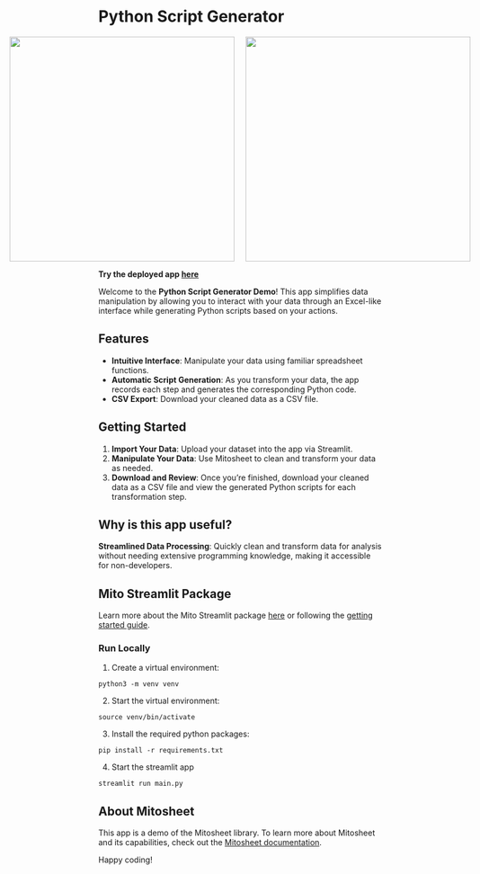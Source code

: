 # Python Script Generator
<div style="display: flex; justify-content: center; align-items: center;">
  <img src="https://github.com/user-attachments/assets/25de3c9a-d73a-4200-8ac8-d6a2416e6e3d" style="width: 400px; height: auto; margin-right: 20px;" />
  <img src="https://github.com/user-attachments/assets/4069bf44-a6f3-4eac-922f-b1df086a69dd" style="width: 400px; height: auto;" />
</div>

**Try the deployed app [here](https://mito-script-generator-demo.streamlit.app/)**

Welcome to the **Python Script Generator Demo**! This app simplifies data manipulation by allowing you to interact with your data through an Excel-like interface while generating Python scripts based on your actions.

## Features

- **Intuitive Interface**: Manipulate your data using familiar spreadsheet functions.
- **Automatic Script Generation**: As you transform your data, the app records each step and generates the corresponding Python code.
- **CSV Export**: Download your cleaned data as a CSV file.

## Getting Started

1. **Import Your Data**: Upload your dataset into the app via Streamlit.
2. **Manipulate Your Data**: Use Mitosheet to clean and transform your data as needed.
3. **Download and Review**: Once you’re finished, download your cleaned data as a CSV file and view the generated Python scripts for each transformation step.

## Why is this app useful?
**Streamlined Data Processing**: Quickly clean and transform data for analysis without needing extensive programming knowledge, making it accessible for non-developers.

## Mito Streamlit Package 
Learn more about the Mito Streamlit package [here](https://docs.trymito.io/mito-for-streamlit/getting-started) or following the [getting started guide](https://docs.trymito.io/mito-for-streamlit/create-an-app).

### Run Locally 
1. Create a virtual environment:
```
python3 -m venv venv
```

2. Start the virtual environment:
```
source venv/bin/activate
```

3. Install the required python packages:
```
pip install -r requirements.txt
```

4. Start the streamlit app
```
streamlit run main.py
```

## About Mitosheet
This app is a demo of the Mitosheet library. To learn more about Mitosheet and its capabilities, check out the [Mitosheet documentation](https://github.com/mitaas/mito).

Happy coding!
